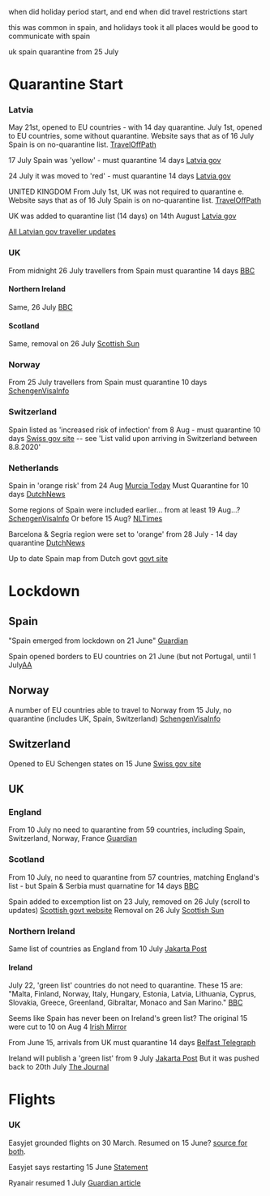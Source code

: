 when did holiday period start, and end
when did travel restrictions start

this was common in spain, and holidays took it all places
would be good to communicate with spain

uk spain quarantine from 25 July

# Quarantine Start

### Latvia
May 21st, opened to EU countries - with 14 day quarantine. July 1st, opened to EU countries, some without quarantine. Website says that as of 16 July Spain is on no-quarantine list. [TravelOffPath](https://www.traveloffpath.com/latvia-has-reopened-for-tourism-everything-you-need-to-know/)

17 July Spain was 'yellow' - must quarantine 14 days [Latvia gov](https://www.spkc.gov.lv/lv/valstu-saslimstibas-raditaji-ar-covid-19-0/17.07.2020_en_1.pdf/17.07.2020_en_1.pdf/17.07.2020_en_1.pdf/17.07.2020_en_1.pdf/17.07.2020_en_1.pdf/17.07.2020_en_1.pdf/17.07.2020_en_1.pdf)

24 July it was moved to 'red' - must quarantine 14 days [Latvia gov](https://www.spkc.gov.lv/lv/valstu-saslimstibas-raditaji-ar-covid-19-0/copy-of-automatisks-excel-fails-valstu-sarakstameng.pdf/copy-of-automatisks-excel-fails-valstu-sarakstameng.pdf/copy-of-automatisks-excel-fails-valstu-sarakstameng.pdf/copy-of-automatisks-excel-fails-valstu-sarakstameng.pdf/copy-of-automatisks-excel-fails-valstu-sarakstameng.pdf/copy-of-automatisks-excel-fails-valstu-sarakstameng.pdf/copy-of-automatisks-excel-fails-valstu-sarakstameng.pdf)

UNITED KINGDOM
From July 1st, UK was not required to quarantine e. Website says that as of 16 July Spain is on no-quarantine list. [TravelOffPath](https://www.traveloffpath.com/latvia-has-reopened-for-tourism-everything-you-need-to-know/)

UK was added to quarantine list (14 days) on 14th August [Latvia gov](https://www.spkc.gov.lv/lv/valstu-saslimstibas-raditaji-ar-covid-19-0/14.08.2020-valstusaraksts-en.pdf/14.08.2020-valstusaraksts-en.pdf/14.08.2020-valstusaraksts-en.pdf/14.08.2020-valstusaraksts-en.pdf/14.08.2020-valstusaraksts-en.pdf/14.08.2020-valstusaraksts-en.pdf/14.08.2020-valstusaraksts-en.pdf)

[All Latvian gov traveller updates](https://www.spkc.gov.lv/lv/valstu-saslimstibas-raditaji-ar-covid-19-0)

### UK
From midnight 26 July travellers from Spain must quarantine 14 days [BBC](https://www.bbc.com/news/uk-53540691)

#### Northern Ireland
Same, 26 July [BBC](https://www.bbc.com/news/uk-northern-ireland-53540633)

#### Scotland
Same, removal on 26 July [Scottish Sun](https://www.thescottishsun.co.uk/news/5852797/coronavirus-scotland-spain-quarantine/)


### Norway
From 25 July travellers from Spain must quarantine 10 days [SchengenVisaInfo](https://www.schengenvisainfo.com/news/norway-advises-its-citizens-against-non-essential-travel-to-spain-and-andorra/)

### Switzerland
Spain listed as 'increased risk of infection' from 8 Aug - must quarantine 10 days [Swiss gov site](https://www.bag.admin.ch/bag/en/home/krankheiten/ausbrueche-epidemien-pandemien/aktuelle-ausbrueche-epidemien/novel-cov/empfehlungen-fuer-reisende/quarantaene-einreisende.html#accordion1601564486504) -- see 'List valid upon arriving in Switzerland between 8.8.2020'

### Netherlands
Spain in 'orange risk' from 24 Aug [Murcia Today](https://murciatoday.com/the-netherlands-advises-against-traveling-to-spain-including-canary-islands-due-to-increase-in-infections_1496881-a.html)
Must Quarantine for 10 days [DutchNews](https://www.dutchnews.nl/news/2020/08/all-of-spain-more-parts-of-france-are-code-orange-as-coronavirus-cases-rise/)

Some regions of Spain were included earlier... from at least 19 Aug...? [SchengenVisaInfo](https://www.schengenvisainfo.com/news/netherlands-lifts-quarantine-requirement-for-sweden/)
Or before 15 Aug? [NLTimes](https://nltimes.nl/2020/08/15/new-travel-warnings-brussels-ibiza-madrid-paris-report)

Barcelona & Segria region were set to 'orange' from 28 July - 14 day quarantine [DutchNews](https://www.dutchnews.nl/news/2020/07/barcelona-no-go-area-for-dutch-tourists-as-official-risk-rises-to-orange/)

Up to date Spain map from Dutch govt [govt site](https://www.nederlandwereldwijd.nl/landen/spanje/reizen/reisadvies)

# Lockdown

## Spain
"Spain emerged from lockdown on 21 June" [Guardian](https://www.theguardian.com/world/2020/jul/26/why-are-travellers-to-the-uk-from-spain-being-asked-to-quarantine-coronavirus)

Spain opened borders to EU countries on 21 June (but not Portugal, until 1 July[AA](https://www.aa.com.tr/en/europe/spain-opens-borders-as-cases-inch-up-again/1896454#:~:text=Total%20COVID%2D19%20infections%20in,requested%20more%20time%20in%20isolation.)

## Norway
A number of EU countries able to travel to Norway from 15 July, no quarantine (includes UK, Spain, Switzerland) [SchengenVisaInfo](https://www.schengenvisainfo.com/news/norway-opens-up-to-eu-tourists-for-the-summer/)

## Switzerland
Opened to EU Schengen states on 15 June [Swiss gov site](https://www.admin.ch/gov/en/start/documentation/media-releases.msg-id-79426.html)

## UK

### England
From 10 July no need to quarantine from 59 countries, including Spain, Switzerland, Norway, France [Guardian](https://www.theguardian.com/politics/live/2020/jul/03/uk-coronavirus-live-boris-johnson-warn-public-pubs-reopen-england-saturday?page=with:block-5eff3c7b8f08ff51fe2ac38a#block-5eff3c7b8f08ff51fe2ac38a)

### Scotland
From 10 July, no need to quarantine from 57 countries, matching England's list - but Spain & Serbia must quarnatine for 14 days [BBC](https://www.bbc.com/news/uk-scotland-53336489)

Spain added to excemption list on 23 July, removed on 26 July (scroll to updates) [Scottish govt website](https://www.gov.scot/publications/coronavirus-covid-19-public-health-checks-at-borders/#history)
Removal on 26 July [Scottish Sun](https://www.thescottishsun.co.uk/news/5852797/coronavirus-scotland-spain-quarantine/)

### Northern Ireland
Same list of countries as England from 10 July [Jakarta Post](https://www.thejakartapost.com/travel/2020/07/10/northern-ireland-to-drop-covid-19-quarantine-for-same-countries-as-england.html)

#### Ireland
July 22, 'green list' countries do not need to quarantine. These 15 are: "Malta, Finland, Norway, Italy, Hungary, Estonia, Latvia, Lithuania, Cyprus, Slovakia, Greece, Greenland, Gibraltar, Monaco and San Marino."  [BBC](https://www.bbc.com/news/world-europe-53493599)

Seems like Spain has never been on Ireland's green list? The original 15 were cut to 10 on Aug 4 [Irish Mirror](https://www.irishmirror.ie/news/irish-news/health-news/green-list-updated-spain-uk-22616758)

From June 15, arrivals from UK must quarantine 14 days [Belfast Telegraph](https://www.belfasttelegraph.co.uk/news/health/coronavirus/cross-border-talks-on-coronavirus-quarantine-rules-in-ireland-still-to-result-in-deal-39273656.html)

Ireland will publish a 'green list' from 9 July [Jakarta Post](https://www.thejakartapost.com/news/2020/06/26/ireland-to-ease-travel-restrictions-with-some-countries-from-july-9.html)
But it was pushed back to 20th July [The Journal](https://www.thejournal.ie/green-list-ireland-travel-5153179-Jul2020/)


# Flights

### UK
Easyjet grounded flights on 30 March.
Resumed on 15 June? [source for both](https://www.theguardian.com/business/2020/may/21/easyjet-to-resume-domestic-flights-across-england-and-france).

Easyjet says restarting 15 June [Statement](https://mediacentre.easyjet.com/story/14243/easyjet-announces-restart-of-flying-from-15-june-with-new-bio-security-measures)

Ryanair resumed 1 July [Guardian article](https://www.theguardian.com/business/2020/may/12/ryanair-flights-resume-coronavirus-rules-july)

